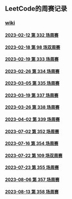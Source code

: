 ## LeetCode的周赛记录

### [wiki](https://github.com/ProgramTraveler/leetcode/wiki)

#### [2023-02-12 第 332 场周赛](https://github.com/ProgramTraveler/leetcode/wiki/2023%E2%80%9002%E2%80%9012-%E7%AC%AC-332-%E5%9C%BA%E5%91%A8%E8%B5%9B)

#### [2023-02-18 第 98 场双周赛](https://github.com/ProgramTraveler/leetcode/wiki/2023%E2%80%9002%E2%80%9018-%E7%AC%AC-98-%E5%9C%BA%E5%8F%8C%E5%91%A8%E8%B5%9B)

#### [2023-02-19 第 333 场周赛](https://github.com/ProgramTraveler/leetcode/wiki/2023%E2%80%9002%E2%80%9019-%E7%AC%AC-333-%E5%9C%BA%E5%91%A8%E8%B5%9B)

#### [2023-02-26 第 334 场周赛](https://github.com/ProgramTraveler/leetcode/wiki/2023%E2%80%9002%E2%80%9026-%E7%AC%AC-334-%E5%9C%BA%E5%91%A8%E8%B5%9B)

#### [2023-03-05 第 335 场周赛](https://github.com/ProgramTraveler/leetcode/wiki/2023%E2%80%9003%E2%80%9005-%E7%AC%AC-335-%E5%9C%BA%E5%91%A8%E8%B5%9B)

#### [2023-03-19 第 337 场周赛](https://github.com/ProgramTraveler/leetcode/wiki/2023%E2%80%9003%E2%80%9019-%E7%AC%AC-337-%E5%9C%BA%E5%91%A8%E8%B5%9B)

#### [2023-03-26 第 338 场周赛](https://github.com/ProgramTraveler/leetcode/wiki/2023%E2%80%9003%E2%80%9026-%E7%AC%AC-338-%E5%9C%BA%E5%91%A8%E8%B5%9B)

#### [2023-04-02 第 339 场周赛](https://github.com/ProgramTraveler/leetcode/wiki/2023%E2%80%9004%E2%80%9002-%E7%AC%AC-339-%E5%9C%BA%E5%91%A8%E8%B5%9B)

#### [2023-07-02 第 352 场周赛](https://github.com/ProgramTraveler/leetcode/wiki/2023%E2%80%9007%E2%80%9002-%E7%AC%AC-352-%E5%9C%BA%E5%91%A8%E8%B5%9B)

#### [2023-07-16 第 354 场周赛](https://github.com/ProgramTraveler/leetcode/wiki/2023%E2%80%9007%E2%80%9016-%E7%AC%AC-354-%E5%9C%BA%E5%91%A8%E8%B5%9B)

#### [2023-07-22 第 109 场双周赛](https://github.com/ProgramTraveler/leetcode/wiki/2023%E2%80%9007%E2%80%9022-%E7%AC%AC-109-%E5%9C%BA%E5%8F%8C%E5%91%A8%E8%B5%9B)

#### [2023-07-23 第 355 场周赛](https://github.com/ProgramTraveler/leetcode/wiki/2023%E2%80%9007%E2%80%9023-%E7%AC%AC-355-%E5%9C%BA%E5%91%A8%E8%B5%9B)

#### [2023-08-06 第 357 场周赛](https://github.com/ProgramTraveler/leetcode/wiki/2023%E2%80%9008%E2%80%9006-%E7%AC%AC-357-%E5%9C%BA%E5%91%A8%E8%B5%9B)

#### [2023-08-13 第 358 场周赛](https://github.com/ProgramTraveler/leetcode/wiki/2023%E2%80%9008%E2%80%9013-%E7%AC%AC-358-%E5%9C%BA%E5%91%A8%E8%B5%9B)